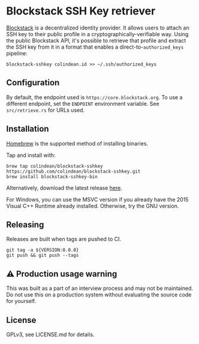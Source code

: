 # Blockstack SSH Key retriever

[Blockstack](https://blockstack.org) is a decentralized identity provider. It
allows users to attach an SSH key to their public profile in a
cryptographically-verifiable way. Using the public Blockstack API, it's possible
to retrieve that profile and extract the SSH key from it in a format that
enables a direct-to-`authorized_keys` pipeline:

    blockstack-sshkey colindean.id >> ~/.ssh/authorized_keys

## Configuration

By default, the endpoint used is `https://core.blockstack.org`. To use a
different endpoint, set the `ENDPOINT` environment variable. See
`src/retrieve.rs` for URLs used.

## Installation

[Homebrew](https://brew.sh) is the supported method of installing binaries.

Tap and install with:

    brew tap colindean/blockstack-sshkey https://github.com/colindean/blockstack-sshkey.git
    brew install blockstack-sshkey-bin

Alternatively, download the latest release [here](https://github.com/colindean/blockstack-sshkey/releases/latest).

For Windows, you can use the MSVC version if you already have the 2015 Visual C++ Runtime already installed. Otherwise, try the GNU version.

## Releasing

Releases are built when tags are pushed to CI.

    git tag -a ${VERSION:0.0.0}
    git push && git push --tags

## ⚠ Production usage warning

This was built as a part of an interview process and may not be maintained. Do
not use this on a production system without evaluating the source code for
yourself.

## License

GPLv3, see LICENSE.md for details.
